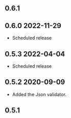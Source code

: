 ## 0.6.1

## 0.6.0 2022-11-29
* Scheduled release

## 0.5.3 2022-04-04
* Scheduled release

## 0.5.2 2020-09-09
* Added the Json validator.

## 0.5.1

